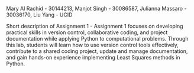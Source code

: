 Mary Al Rachid - 30144213, Manjot Singh - 30086587, Julianna Massaro - 30036170, Liu Yang - UCID

Short description of Assignment 1 - Assignment 1 focuses on developing practical skills in version control, collaborative coding, and project documentation while applying Python to computational problems. Through this lab, students will learn how to use version control tools effectively, contribute to a shared coding project, update and manage documentation, and gain hands-on experience implementing Least Squares methods in Python.
